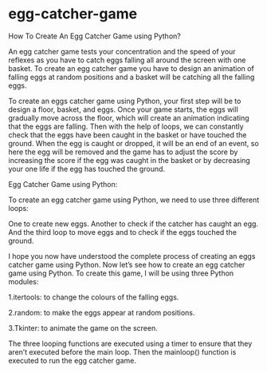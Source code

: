 # egg-catcher-game
How To Create An Egg Catcher Game using Python?

An egg catcher game tests your concentration and the speed of your reflexes as you have to catch eggs falling all around the screen with one basket. To create an egg catcher game you have to design an animation of falling eggs at random positions and a basket will be catching all the falling eggs.

To create an eggs catcher game using Python, your first step will be to design a floor, basket, and eggs. Once your game starts, the eggs will gradually move across the floor, which will create an animation indicating that the eggs are falling. Then with the help of loops, we can constantly check that the eggs have been caught in the basket or have touched the ground. When the egg is caught or dropped, it will be an end of an event, so here the egg will be removed and the game has to adjust the score by increasing the score if the egg was caught in the basket or by decreasing your one life if the egg has touched the ground.

Egg Catcher Game using Python:

To create an egg catcher game using Python, we need to use three different loops:

One to create new eggs.
Another to check if the catcher has caught an egg.
And the third loop to move eggs and to check if the eggs touched the ground.

I hope you now have understood the complete process of creating an eggs catcher game using Python. Now let’s see how to create an egg catcher game using Python. To create this game, I will be using three Python modules:

1.itertools: to change the colours of the falling eggs.

2.random: to make the eggs appear at random positions.

3.Tkinter: to animate the game on the screen.

The three looping functions are executed using a timer to ensure that they aren’t executed before the main loop. Then the mainloop() function is executed to run the egg catcher game.
